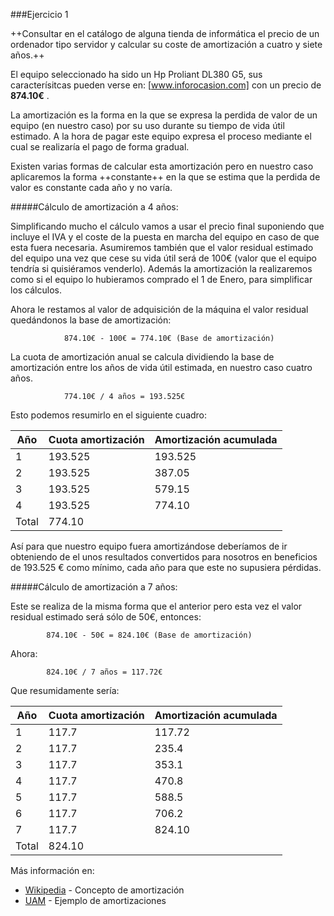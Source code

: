###Ejercicio 1

++Consultar en el catálogo de alguna tienda de informática el precio de un ordenador tipo
servidor y calcular su coste de amortización a cuatro y siete años.++

El equipo seleccionado ha sido un Hp Proliant DL380 G5, sus caracterísitcas pueden verse en: [www.inforocasion.com] con un precio de **874.10€** .

La amortización es la forma en la que se expresa la perdida de valor de un equipo (en nuestro caso) por su uso durante su tiempo de vida útil estimado. A la hora de pagar este equipo expresa el proceso mediante el cual se realizaría el pago de forma gradual.

Existen varias formas de calcular esta amortización pero en nuestro caso aplicaremos la forma ++constante++ en la que se estima que la perdida de valor es constante cada año y no varía.

#####Cálculo de amortización a 4 años:

Simplificando mucho el cálculo vamos a usar el precio final suponiendo que incluye el IVA y el coste de la puesta en marcha del equipo en caso de que esta fuera necesaria. Asumiremos también que el valor residual estimado del equipo una vez que cese su vida útil será de 100€ (valor que el equipo tendría si quisiéramos venderlo). Además la amortización la realizaremos como si el equipo lo hubieramos comprado el 1 de Enero, para simplificar los cálculos.

Ahora le restamos al valor de adquisición de la máquina el valor residual quedándonos la base de amortización:

				874.10€ - 100€ = 774.10€ (Base de amortización)

La cuota de amortización anual se calcula dividiendo la base de amortización entre los años de vida útil estimada, en nuestro caso cuatro años.

				774.10€ / 4 años = 193.525€

Esto podemos resumirlo en el siguiente cuadro:

| Año | Cuota amortización | Amortización acumulada |
| --- | ------------------ | ---------------------- |
| 1   | 193.525  		   | 193.525				|
| 2   | 193.525      	   | 387.05					|
| 3   | 193.525            | 579.15					|
| 4   | 193.525            | 774.10					|
|Total| 774.10			   |						|

Así para que nuestro equipo fuera amortizándose deberíamos de ir obteniendo de el unos resultados convertidos para nosotros en beneficios de 193.525 € como mínimo, cada año para que este no supusiera pérdidas.

#####Cálculo de amortización a 7 años:

Este se realiza de la misma forma que el anterior pero esta vez el valor residual estimado será sólo de 50€, entonces:

			874.10€ - 50€ = 824.10€ (Base de amortización)

Ahora:

			824.10€ / 7 años = 117.72€


Que resumidamente sería:

| Año | Cuota amortización | Amortización acumulada |
| --- | ------------------ | ---------------------- |
| 1   | 117.7  		  	   | 117.72  				|
| 2   | 117.7      	       | 235.4					|
| 3   | 117.7  		  	   | 353.1					|
| 4   | 117.7  		  	   | 470.8					|
| 5   | 117.7  		  	   | 588.5					|
| 6   | 117.7  		  	   | 706.2					|
| 7   | 117.7  		  	   | 824.10		     		|
|Total| 824.10			   |						|


Más información en:

* [Wikipedia] - Concepto de amortización
* [UAM] - Ejemplo de amortizaciones


[www.inforocasion.com]:http://www.inforocasion.com/servidores-rack-2u/84647-hp-proliant-dl380-g5-biprocesador-quad-core186-ghz-16-gb-4-x-73gb-sas.html?gclid=CjwKEAjwhqShBRDS95LciqqaonISJADj1rgaynpLMVxeeqyiARRfmEkn1ovLonyA2kAYQHjc_2sC1RoCH5Tw_wcB
[Wikipedia]:http://es.wikipedia.org/wiki/Amortizaci%C3%B3n
[UAM]:https://www.uam.es/personal_pdi/economicas/fgimenezba/financiera/ejercicios2/Supuesto%20amortizaciones.pdf
